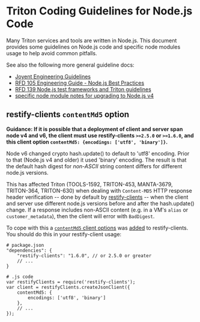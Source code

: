# Triton Coding Guidelines for Node.js Code

Many Triton services and tools are written in Node.js. This document provides
some guidelines on Node.js code and specific node modules usage to help
avoid common pitfalls.

See also the following more general guideline docs:

- [Joyent Engineering Guidelines](https://github.com/TritonDataCenter/eng/blob/master/docs/index.md)
- [RFD 105 Engineering Guide - Node.js Best Practices](https://github.com/TritonDataCenter/rfd/blob/master/rfd/0105/README.md)
- [RFD 139 Node.js test frameworks and Triton guidelines](https://github.com/TritonDataCenter/rfd/blob/master/rfd/0139/README.md)
- [specific node module notes for upgrading to Node.js v4](https://github.com/TritonDataCenter/rfd/blob/master/rfd/0059/README.md#node-modules)


## restify-clients `contentMd5` option

**Guidance: If it is possible that a deployment of client and server span node
v4 and v6, the client must use restify-clients `>=2.5.0` or `>=1.6.0`, and
this client option `contentMd5: {encodings: ['utf8', 'binary']}`.**

Node v6 changed crypto hash.update() to default to 'utf8' encoding. Prior to
that (Node.js v4 and older) it used 'binary' encoding. The result is that
the default hash digest for *non-ASCII* string content differs for different
node.js versions.

This has affected Triton (TOOLS-1592, TRITON-453, MANTA-3679, TRITON-364,
TRITON-630) when dealing with `Content-MD5` HTTP response header verification --
done by default by [restify-clients](https://github.com/restify/clients) -- when
the client and server use different node.js versions before and after the
hash.update() change. If a response includes non-ASCII content (e.g. in a VM's
`alias` or `customer_metadata`), then the client will error with `BadDigest`.

To cope with this a [`contentMd5` client
options](https://github.com/restify/clients#contentmd5) was
[added](https://github.com/restify/clients/pull/174) to restify-clients.
You should do this in your restify-client usage:

    # package.json
    "dependencies": {
        "restify-clients": "1.6.0", // or 2.5.0 or greater
        // ...
    }

    # .js code
    var restifyClients = require('restify-clients');
    var client = restifyClients.createJsonClient({
        contentMd5: {
            encodings: ['utf8', 'binary']
        },
        // ...
    });

